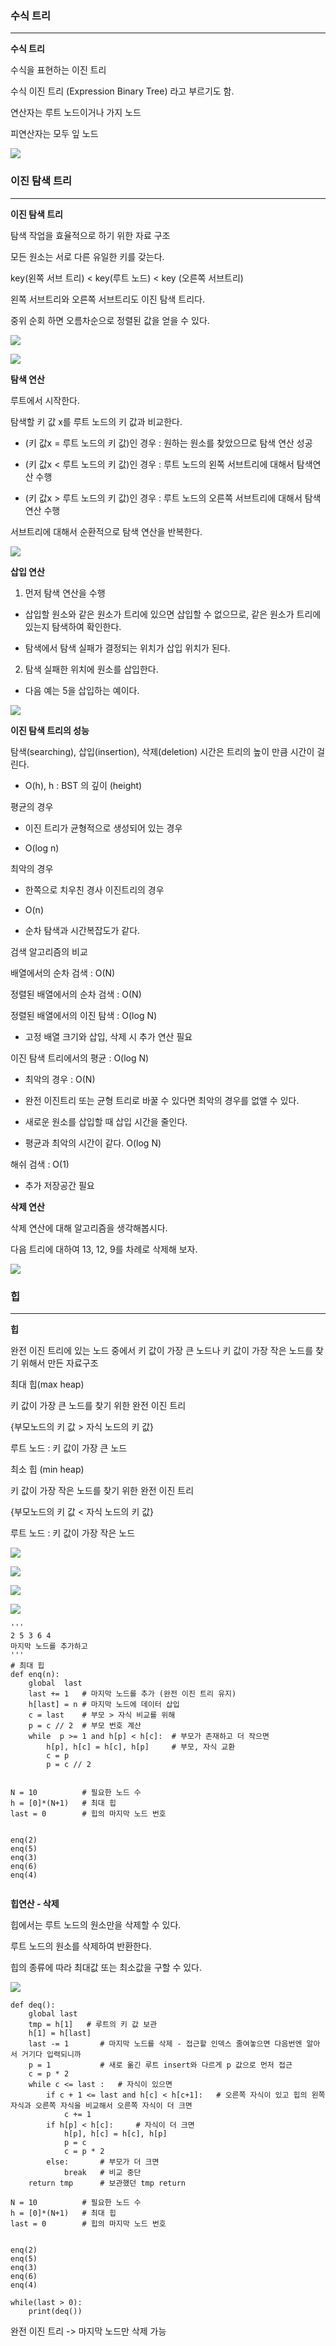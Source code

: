 ### **수식 트리**
---

**수식 트리**

수식을 표현하는 이진 트리

수식 이진 트리 (Expression Binary Tree) 라고 부르기도 함.

연산자는 루트 노드이거나 가지 노드

피연산자는 모두 잎 노드

![](https://velog.velcdn.com/images/lurelight/post/064f0ad4-6458-4c0f-af54-8889979eff81/image.png)

### **이진 탐색 트리**
---

**이진 탐색 트리**

탐색 작업을 효율적으로 하기 위한 자료 구조

모든 원소는 서로 다른 유일한 키를 갖는다.

key(왼쪽 서브 트리) < key(루트 노드) < key (오른쪽 서브트리)

왼쪽 서브트리와 오른쪽 서브트리도 이진 탐색 트리다.

중위 순회 하면 오름차순으로 정렬된 값을 얻을 수 있다.

![](https://velog.velcdn.com/images/lurelight/post/fb38ce5e-5b58-4364-8ff7-e70b30107461/image.png)

![](https://velog.velcdn.com/images/lurelight/post/6029b6b8-198a-49c3-b3a4-b41a1398c7df/image.png)

**탐색 연산**

루트에서 시작한다.

탐색할 키 값 x를 루트 노드의 키 값과 비교한다.

- (키 값x = 루트 노드의 키 값)인 경우 : 원하는 원소를 찾았으므로 탐색 연산 성공

 - (키 값x < 루트 노드의 키 값)인 경우 : 루트 노드의 왼쪽 서브트리에 대해서 탐색연산 수행
 
 - (키 값x > 루트 노드의 키 값)인 경우 : 루트 노드의 오른쪽 서브트리에 대해서 탐색 연산 수행
 
 서브트리에 대해서 순환적으로 탐색 연산을 반복한다.

![](https://velog.velcdn.com/images/lurelight/post/030ac10a-61a7-4428-9e23-31b01d210075/image.png)

**삽입 연산**

1. 먼저 탐색 연산을 수행

- 삽입할 원소와 같은 원소가 트리에 있으면 삽입할 수 없으므로, 같은 원소가 트리에 있는지 탐색하여 확인한다.

- 탐색에서 탐색 실패가 결정되는 위치가 삽입 위치가 된다.

2. 탐색 실패한 위치에 원소를 삽입한다.

- 다음 예는 5을 삽입하는 예이다.

![](https://velog.velcdn.com/images/lurelight/post/d564c903-0af7-4bc2-a6b8-5952186b9a17/image.png)

**이진 탐색 트리의 성능**

탐색(searching), 삽입(insertion), 삭제(deletion) 시간은 트리의 높이 만큼 시간이 걸린다.

- O(h), h : BST 의 깊이 (height)

평균의 경우

- 이진 트리가 균형적으로 생성되어 있는 경우

- O(log n)

최악의 경우

- 한쪽으로 치우친 경사 이진트리의 경우

- O(n)

- 순차 탐색과 시간복잡도가 같다.

검색 알고리즘의 비교

배열에서의 순차 검색 : O(N)

정렬된 배열에서의 순차 검색 : O(N)

정렬된 배열에서의 이진 탐색 : O(log N)

- 고정 배열 크기와 삽입, 삭제 시 추가 연산 필요

이진 탐색 트리에서의 평균 : O(log N)

- 최악의 경우 : O(N)

- 완전 이진트리 또는 균형 트리로 바꿀 수 있다면 최악의 경우를 없앨 수 있다.

- 새로운 원소를 삽입할 때 삽입 시간을 줄인다.

- 평균과 최악의 시간이 같다. O(log N)

해쉬 검색 : O(1)

- 추가 저장공간 필요

**삭제 연산**

삭제 연산에 대해 알고리즘을 생각해봅시다.

다음 트리에 대하여 13, 12, 9를 차례로 삭제해 보자.

![](https://velog.velcdn.com/images/lurelight/post/6822d483-2c25-4199-990e-3cb2e2cdfa39/image.png)

### **힙**
---

**힙**

완전 이진 트리에 있는 노드 중에서 키 값이 가장 큰 노드나 키 값이 가장 작은 노드를 찾기 위해서 만든 자료구조

최대 힙(max heap)

키 값이 가장 큰 노드를 찾기 위한 완전 이진 트리

{부모노드의 키 값 > 자식 노드의 키 값}

루트 노드 : 키 값이 가장 큰 노드

최소 힙 (min heap)

키 값이 가장 작은 노드를 찾기 위한 완전 이진 트리

{부모노드의 키 값 < 자식 노드의 키 값}

루트 노드 : 키 값이 가장 작은 노드

![](https://velog.velcdn.com/images/lurelight/post/fe933a46-c119-4b0b-87f4-a4fb6d2d77cc/image.png)

![](https://velog.velcdn.com/images/lurelight/post/30dad2fc-160d-4498-975c-ba5cd198f8d3/image.png)

![](https://velog.velcdn.com/images/lurelight/post/b661ddfd-4bff-4050-9c96-b28c8fb69db5/image.png)

![](https://velog.velcdn.com/images/lurelight/post/3800a67d-2611-4685-9434-8932280996c8/image.png)

```
'''
2 5 3 6 4
마지막 노드를 추가하고
'''
# 최대 힙
def enq(n):
    global  last
    last += 1   # 마지막 노드를 추가 (완전 이진 트리 유지)
    h[last] = n # 마지막 노드에 데이터 삽입
    c = last    # 부모 > 자식 비교를 위해
    p = c // 2  # 부모 번호 계산
    while  p >= 1 and h[p] < h[c]:  # 부모가 존재하고 더 작으면
        h[p], h[c] = h[c], h[p]     # 부모, 자식 교환
        c = p
        p = c // 2


N = 10          # 필요한 노드 수
h = [0]*(N+1)   # 최대 힙
last = 0        # 힙의 마지막 노드 번호


enq(2)
enq(5)
enq(3)
enq(6)
enq(4)


```
**힙연산 - 삭제**

힙에서는 루트 노드의 원소만을 삭제할 수 있다.

루트 노드의 원소를 삭제하여 반환한다.

힙의 종류에 따라 최대값 또는 최소값을 구할 수 있다.

![](https://velog.velcdn.com/images/lurelight/post/d6e8fe2b-0996-4fcb-98c5-a7f7f80b38e9/image.png)

```
def deq():
    global last
    tmp = h[1]   # 루트의 키 값 보관
    h[1] = h[last]
    last -= 1       # 마지막 노드를 삭제 - 접근할 인덱스 줄여놓으면 다음번엔 알아서 거기다 입력되니까
    p = 1           # 새로 옮긴 루트 insert와 다르게 p 값으로 먼저 접근
    c = p * 2
    while c <= last :   # 자식이 있으면
        if c + 1 <= last and h[c] < h[c+1]:   # 오른쪽 자식이 있고 힙의 왼쪽 자식과 오른쪽 자식을 비교해서 오른쪽 자식이 더 크면
            c += 1
        if h[p] < h[c]:     # 자식이 더 크면
            h[p], h[c] = h[c], h[p]
            p = c
            c = p * 2
        else:       # 부모가 더 크면
            break   # 비교 중단
    return tmp      # 보관했던 tmp return

N = 10          # 필요한 노드 수
h = [0]*(N+1)   # 최대 힙
last = 0        # 힙의 마지막 노드 번호


enq(2)
enq(5)
enq(3)
enq(6)
enq(4)

while(last > 0):
    print(deq())
```
완전 이진 트리 -> 마지막 노드만 삭제 가능